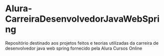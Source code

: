 # Alura-CarreiraDesenvolvedorJavaWebSpring
Repositório destinado aos projetos feitos e teorias utilizadas da carreira de desenvolvedor java web spring fornecido pela Alura Cursos Online
